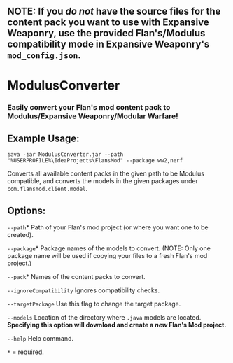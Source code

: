 ## NOTE: If you _do not_ have the source files for the content pack you want to use with Expansive Weaponry, use the provided Flan's/Modulus compatibility mode in Expansive Weaponry's `mod_config.json`.

# ModulusConverter
### Easily convert your Flan's mod content pack to Modulus/Expansive Weaponry/Modular Warfare!

## Example Usage:
`java -jar ModulusConverter.jar --path "%USERPROFILE%\IdeaProjects\FlansMod" --package ww2,nerf`

Converts all available content packs in the given path to be Modulus compatible, and converts the models in the 
given packages under `com.flansmod.client.model`.
## Options:
`--path`* Path of your Flan's mod project (or where you want one to be created).

`--package`* Package names of the models to convert. (NOTE: Only one package name will be
used if copying your files to a fresh Flan's mod project.)

`--pack`* Names of the content packs to convert.

`--ignoreCompatibility` Ignores compatibility checks.

`--targetPackage` Use this flag to change the target package.

`--models` Location of the directory where `.java` models are located.
**Specifying this option will download and create a _new_ Flan's Mod project.**

`--help` Help command.

`*` = required.